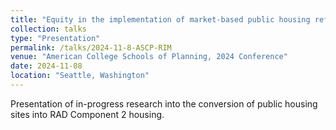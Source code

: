 ```yaml
---
title: "Equity in the implementation of market-based public housing reforms"
collection: talks
type: "Presentation"
permalink: /talks/2024-11-8-ASCP-RIM
venue: "American College Schools of Planning, 2024 Conference"
date: 2024-11-08
location: "Seattle, Washington"
---
```


Presentation of in-progress research into the conversion of public housing sites into RAD Component 2 housing. 
